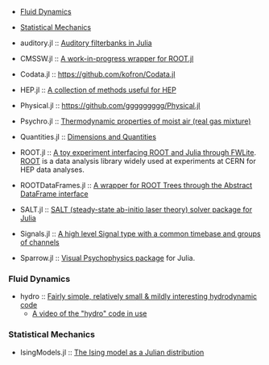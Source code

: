 * [Fluid Dynamics](#fluid-dynamics)
* [Statistical Mechanics](#statisticalmechanics)


* auditory.jl :: [Auditory filterbanks in Julia](https://github.com/jfsantos/auditory.jl)
* CMSSW.jl :: [A work-in-progress wrapper for ROOT.jl](https://github.com/jpata/CMSSW.jl)
* Codata.jl :: https://github.com/kofron/Codata.jl
* HEP.jl :: [A collection of methods useful for HEP](https://github.com/jpata/HEP.jl)
* Physical.jl :: https://github.com/ggggggggg/Physical.jl
* Psychro.jl :: [Thermodynamic properties of moist air (real gas mixture)](https://github.com/pjabardo/Psychro.jl)
* Quantities.jl :: [Dimensions and Quantities](https://github.com/ElOceanografo/Quantities.jl)
* ROOT.jl :: [A toy experiment interfacing ROOT and Julia through FWLite](https://github.com/jpata/ROOT.jl). [ROOT](http://root.cern.ch) is a data analysis library widely used at experiments at CERN for HEP data analyses.
* ROOTDataFrames.jl :: [A wrapper for ROOT Trees through the Abstract DataFrame interface](https://github.com/jpata/ROOTDataFrames.jl)
* SALT.jl :: [SALT (steady-state ab-initio laser theory) solver package for Julia](https://github.com/xdavidliu/SALT.jl)
* Signals.jl :: [A high level Signal type with a common timebase and groups of channels](https://github.com/mbauman/Signals.jl)
* Sparrow.jl :: [Visual Psychophysics package](https://github.com/rennis250/Sparrow.jl) for Julia.

### Fluid Dynamics 
* hydro :: [Fairly simple, relatively small & mildly interesting hydrodynamic code](http://github.com/natj/hydro)
   * [A video of the "hydro" code in use](https://vimeo.com/95607699)


### Statistical Mechanics
* IsingModels.jl :: [The Ising model as a Julian distribution](https://github.com/johnmyleswhite/IsingModels.jl)


